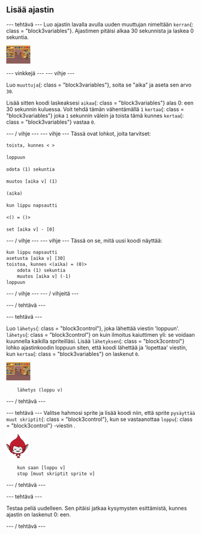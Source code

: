 ## Lisää ajastin

\--- tehtävä \--- Luo ajastin lavalla avulla uuden muuttujan nimeltään `kerran`{: class = "block3variables"}. Ajastimen pitäisi alkaa 30 sekunnista ja laskea 0 sekuntia.

![Vaihe sprite](images/stage-sprite.png)

\--- vinkkejä \--- \--- vihje \---

Luo `muuttuja`{: class = "block3variables"}, soita se "aika" ja aseta sen arvo `30`.

Lisää sitten koodi laskeaksesi `aikaa`{: class = "block3variables"} alas 0: een 30 sekunnin kuluessa. Voit tehdä tämän vähentämällä `1` `kertaa`{: class = "block3variables"} joka `1` sekunnin välein ja toista tämä kunnes `kertaa`{: class = "block3variables"} vastaa `0`.

\--- / vihje \--- \--- vihje \--- Tässä ovat lohkot, joita tarvitset:

```blocks3
toista, kunnes < >

loppuun

odota (1) sekuntia

muutos [aika v] (1)

(aika)

kun lippu napsautti

<() = ()>

set [aika v] - [0]
```

\--- / vihje \--- \--- vihje \--- Tässä on se, mitä uusi koodi näyttää:

```blocks3
kun lippu napsautti
asetusta [aika v] [30]
toistoa, kunnes <(aika) = (0)>
    odota (1) sekuntia
    muutos [aika v] (-1)
loppuun
```

\--- / vihje \--- \--- / vihjeitä \---

\--- / tehtävä \---

\--- tehtävä \---

Luo `lähetys`{: class = "block3control"}, joka lähettää viestin 'loppuun'. `lähetys`{: class = "block3control"} on kuin ilmoitus kaiuttimen yli: se voidaan kuunnella kaikilla spriteilläsi. Lisää `lähetyksen`{: class = "block3control"} lohko ajastinkoodin loppuun siten, että koodi lähettää ja 'lopettaa' viestin, kun `kertaa`{: class = "block3variables"} on laskenut `0`.

![Vaihe sprite](images/stage-sprite.png)

```blocks3
    lähetys (loppu v)
```

\--- / tehtävä \---

\--- tehtävä \--- Valitse hahmosi sprite ja lisää koodi niin, että sprite `pysäyttää muut skriptit`{: class = "block3control"}, kun se vastaanottaa `loppu`{: class = "block3control"} -viestin .

![Giga sprite](images/giga-sprite.png)

```blocks3
    kun saan [loppu v]
    stop [muut skriptit sprite v]
```

\--- / tehtävä \---

\--- tehtävä \---

Testaa peliä uudelleen. Sen pitäisi jatkaa kysymysten esittämistä, kunnes ajastin on laskenut 0: een.

\--- / tehtävä \---